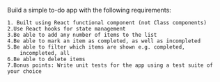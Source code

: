 Build a simple to-do app with the following requirements:

    1. Built using React functional component (not Class components)
    2.Use React hooks for state management
    3.Be able to add any number of items to the list
    4.Be able to mark an item as completed, as well as incompleted
    5.Be able to filter which items are shown e.g. completed, 
    	incompleted, all
    6.Be able to delete items
    7.Bonus points: Write unit tests for the app using a test suite of your choice

